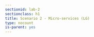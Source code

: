 ```yaml
---
sectionid: lab-2
sectionclass: h1
title: Scenario 2 - Micro-services (LG)
type: nocount
is-parent: yes
---
```

